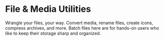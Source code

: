# File & Media Utilities

Wrangle your files, your way. Convert media, rename files, create icons, compress archives, and more. Batch files here are for hands-on users who like to keep their storage sharp and organized.
